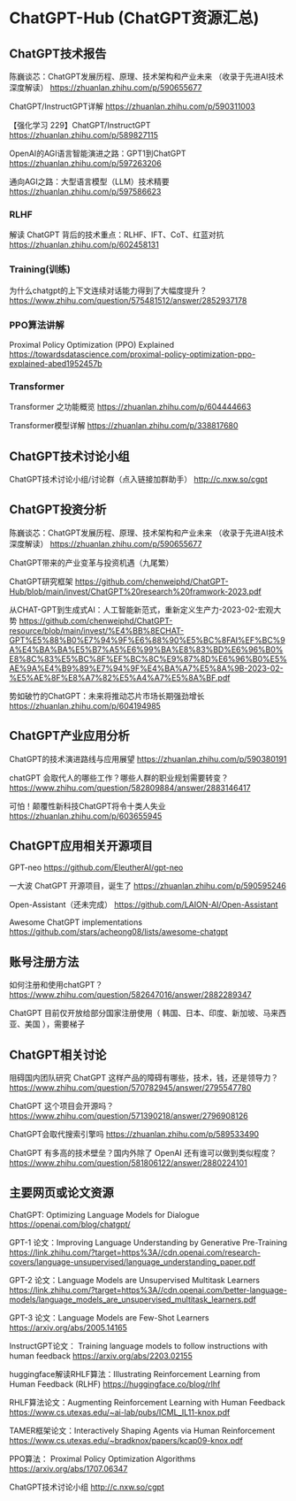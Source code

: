 # ChatGPT-Hub  (ChatGPT资源汇总)


## ChatGPT技术报告
陈巍谈芯：ChatGPT发展历程、原理、技术架构和产业未来 （收录于先进AI技术深度解读）  https://zhuanlan.zhihu.com/p/590655677

ChatGPT/InstructGPT详解  https://zhuanlan.zhihu.com/p/590311003

【强化学习 229】ChatGPT/InstructGPT https://zhuanlan.zhihu.com/p/589827115

OpenAI的AGI语言智能演进之路：GPT1到ChatGPT   https://zhuanlan.zhihu.com/p/597263206

通向AGI之路：大型语言模型（LLM）技术精要     https://zhuanlan.zhihu.com/p/597586623

### RLHF

解读 ChatGPT 背后的技术重点：RLHF、IFT、CoT、红蓝对抗  https://zhuanlan.zhihu.com/p/602458131

### Training(训练)

为什么chatgpt的上下文连续对话能力得到了大幅度提升？  https://www.zhihu.com/question/575481512/answer/2852937178

### PPO算法讲解  

Proximal Policy Optimization (PPO) Explained    https://towardsdatascience.com/proximal-policy-optimization-ppo-explained-abed1952457b

### Transformer
Transformer 之功能概览   https://zhuanlan.zhihu.com/p/604444663

Transformer模型详解   https://zhuanlan.zhihu.com/p/338817680

## ChatGPT技术讨论小组

ChatGPT技术讨论小组/讨论群（点入链接加群助手） http://c.nxw.so/cgpt

## ChatGPT投资分析

陈巍谈芯：ChatGPT发展历程、原理、技术架构和产业未来 （收录于先进AI技术深度解读）  https://zhuanlan.zhihu.com/p/590655677

ChatGPT带来的产业变革与投资机遇（九尾繁）

ChatGPT研究框架   https://github.com/chenweiphd/ChatGPT-Hub/blob/main/invest/ChatGPT%20research%20framwork-2023.pdf

从CHAT-GPT到生成式AI：人工智能新范式，重新定义生产力-2023-02-宏观大势   https://github.com/chenweiphd/ChatGPT-resource/blob/main/invest/%E4%BB%8ECHAT-GPT%E5%88%B0%E7%94%9F%E6%88%90%E5%BC%8FAI%EF%BC%9A%E4%BA%BA%E5%B7%A5%E6%99%BA%E8%83%BD%E6%96%B0%E8%8C%83%E5%BC%8F%EF%BC%8C%E9%87%8D%E6%96%B0%E5%AE%9A%E4%B9%89%E7%94%9F%E4%BA%A7%E5%8A%9B-2023-02-%E5%AE%8F%E8%A7%82%E5%A4%A7%E5%8A%BF.pdf

势如破竹的ChatGPT：未来将推动芯片市场长期强劲增长 https://zhuanlan.zhihu.com/p/604194985

## ChatGPT产业应用分析

ChatGPT的技术演进路线与应用展望 https://zhuanlan.zhihu.com/p/590380191

chatGPT 会取代人的哪些工作？哪些人群的职业规划需要转变？ https://www.zhihu.com/question/582809884/answer/2883146417

可怕！颠覆性新科技ChatGPT将令十类人失业 https://zhuanlan.zhihu.com/p/603655945

## ChatGPT应用相关开源项目

GPT-neo    https://github.com/EleutherAI/gpt-neo



一大波 ChatGPT 开源项目，诞生了  https://zhuanlan.zhihu.com/p/590595246

Open-Assistant（还未完成）    https://github.com/LAION-AI/Open-Assistant

Awesome ChatGPT implementations    https://github.com/stars/acheong08/lists/awesome-chatgpt

## 账号注册方法
如何注册和使用chatGPT？ https://www.zhihu.com/question/582647016/answer/2882289347

ChatGPT 目前仅开放给部分国家注册使用（ 韩国、日本、印度、新加坡、马来西亚、美国 ），需要梯子

## ChatGPT相关讨论

阻碍国内团队研究 ChatGPT 这样产品的障碍有哪些，技术，钱，还是领导力？  https://www.zhihu.com/question/570782945/answer/2795547780

ChatGPT 这个项目会开源吗？ https://www.zhihu.com/question/571390218/answer/2796908126

ChatGPT会取代搜索引擎吗  https://zhuanlan.zhihu.com/p/589533490

ChatGPT 有多高的技术壁垒？国内外除了 OpenAI 还有谁可以做到类似程度？   https://www.zhihu.com/question/581806122/answer/2880224101

## 主要网页或论文资源

ChatGPT: Optimizing Language Models for Dialogue    https://openai.com/blog/chatgpt/

GPT-1 论文：Improving Language Understanding by Generative Pre-Training    https://link.zhihu.com/?target=https%3A//cdn.openai.com/research-covers/language-unsupervised/language_understanding_paper.pdf

GPT-2 论文：Language Models are Unsupervised Multitask Learners    https://link.zhihu.com/?target=https%3A//cdn.openai.com/better-language-models/language_models_are_unsupervised_multitask_learners.pdf

GPT-3 论文：Language Models are Few-Shot Learners    https://arxiv.org/abs/2005.14165

InstructGPT论文： Training language models to follow instructions with human feedback     https://arxiv.org/abs/2203.02155

huggingface解读RHLF算法：Illustrating Reinforcement Learning from Human Feedback (RLHF)   https://huggingface.co/blog/rlhf

RHLF算法论文：Augmenting Reinforcement Learning with Human Feedback    https://www.cs.utexas.edu/~ai-lab/pubs/ICML_IL11-knox.pdf 

TAMER框架论文：Interactively Shaping Agents via Human Reinforcement   https://www.cs.utexas.edu/~bradknox/papers/kcap09-knox.pdf

PPO算法： Proximal Policy Optimization Algorithms   https://arxiv.org/abs/1707.06347

ChatGPT技术讨论小组 http://c.nxw.so/cgpt

